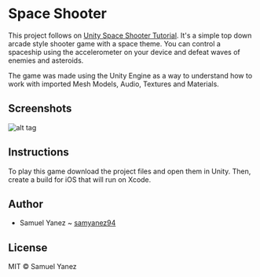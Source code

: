 # Space Shooter
This project follows on [Unity Space Shooter Tutorial](https://unity3d.com/learn/tutorials/s/space-shooter-tutorial). It's a simple top down arcade style shooter game with a space theme. You can control a spaceship using the accelerometer on your device and defeat waves of enemies and asteroids. 

The game was made using the Unity Engine as a way to understand how to work with imported Mesh Models, Audio, Textures and Materials.

## Screenshots

![alt tag](http://i.imgur.com/cIkZG80.jpg)

## Instructions

To play this game download the project files and open them in Unity. Then, create a build for iOS that will run on Xcode. 

## Author

* Samuel Yanez ~ [samyanez94](https://github.com/samyanez94)

## License

MIT © Samuel Yanez
